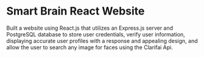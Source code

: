 # Smart Brain React Website

Built a website using React.js that utilizes an Express.js server and PostgreSQL database to store user
credentials, verify user information, displaying accurate user profiles with a response and appealing
design, and allow the user to search any image for faces using the Clarifai Api. 
